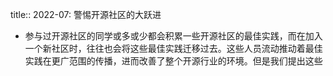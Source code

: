 title:: 2022-07: 警惕开源社区的大跃进

- 参与过开源社区的同学或多或少都会积累一些开源社区的最佳实践，而在加入一个新社区时，往往也会将这些最佳实践迁移过去。这些人员流动推动着最佳实践在更广范围的传播，进而改善了整个开源行业的环境。但是我们提出这些